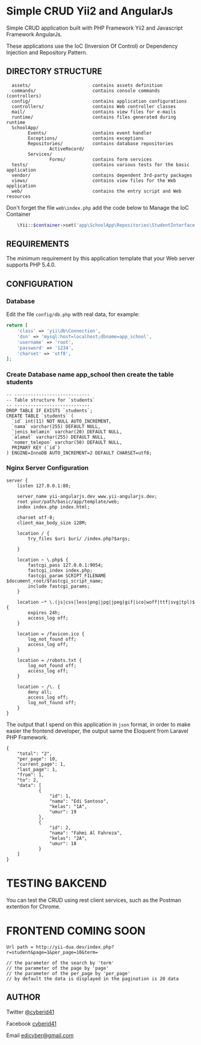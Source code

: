 Simple CRUD Yii2 and AngularJs
==========================================================

Simple CRUD application built with PHP Framework Yii2 and Javascript Framework AngularJs.

These applications use the IoC (Inversion Of Control) or Dependency Injection and Repository Pattern.

DIRECTORY STRUCTURE
-------------------

      assets/                       contains assets definition
      commands/                     contains console commands (controllers)
      config/                       contains application configurations
      controllers/                  contains Web controller classes
      mail/                         contains view files for e-mails
      runtime/                      contains files generated during runtime
      SchoolApp/
            Events/                 contains event handler
            Exceptions/             contains exceptions
            Repositories/           contains database repositories
                    ActiveRecord/
            Services/
                    Forms/          contains form services
      tests/                        contains various tests for the basic application
      vendor/                       contains dependent 3rd-party packages
      views/                        contains view files for the Web application
      web/                          contains the entry script and Web resources


Don't forget the file ```web\index.php``` add the code below to Manage the IoC Container

```php
    \Yii::$container->set('app\SchoolApp\Repositories\StudentInterface', 'app\SchoolApp\Repositories\ActiveRecord\StudentRepository');
```


REQUIREMENTS
------------

The minimum requirement by this application template that your Web server supports PHP 5.4.0.


CONFIGURATION
-------------

### Database

Edit the file `config/db.php` with real data, for example:

```php
return [
    'class' => 'yii\db\Connection',
    'dsn' => 'mysql:host=localhost;dbname=app_school',
    'username' => 'root',
    'password' => '1234',
    'charset' => 'utf8',
];
```
### Create Database name app_school then create the table students
```
-- ----------------------------
-- Table structure for `students`
-- ----------------------------
DROP TABLE IF EXISTS `students`;
CREATE TABLE `students` (
  `id` int(11) NOT NULL AUTO_INCREMENT,
  `nama` varchar(255) DEFAULT NULL,
  `jenis_kelamin` varchar(20) DEFAULT NULL,
  `alamat` varchar(255) DEFAULT NULL,
  `nomer_telepon` varchar(50) DEFAULT NULL,
  PRIMARY KEY (`id`)
) ENGINE=InnoDB AUTO_INCREMENT=2 DEFAULT CHARSET=utf8;
```

### Nginx Server Configuration

```
server {
    listen 127.0.0.1:80;

    server_name yii-angularjs.dev www.yii-angularjs.dev;
    root your/path/basic/app/template/web;
    index index.php index.html;

    charset utf-8;
    client_max_body_size 128M;

    location / {
        try_files $uri $uri/ /index.php?$args;

    }

    location ~ \.php$ {
    	fastcgi_pass 127.0.0.1:9054;
	    fastcgi_index index.php;
	    fastcgi_param SCRIPT_FILENAME $document_root/$fastcgi_script_name;
	    include fastcgi_params;
    }

    location ~* \.(js|css|less|png|jpg|jpeg|gif|ico|woff|ttf|svg|tpl)$ {
        expires 24h;
        access_log off;
    }

    location = /favicon.ico {
        log_not_found off;
        access_log off;
    }

    location = /robots.txt {
        log_not_found off;
        access_log off;
    }

    location ~ /\. {
        deny all;
        access_log off;
        log_not_found off;
    }
}
```
The output that I spend on this application in ```json``` format, in order to make easier the frontend developer, the output same the Eloquent from Laravel PHP Framework.

```
{
    "total": "2",
    "per_page": 10,
    "current_page": 1,
    "last_page": 1,
    "from": 1,
    "to": 2,
    "data": [
            {
                "id": 1,
                "nama": "Edi Santoso",
                "kelas": "1A",
                "umur": 19
            },
            {
                "id": 2,
                "nama": "Fahmi Al Fahreza",
                "kelas": "2A",
                "umur": 18
            }
    ]
}
```

TESTING BAKCEND
===============
You can test the CRUD using rest client services, such as the Postman extention for Chrome.

FRONTEND COMING SOON
====================

```
Url path = http://yii-dua.dev/index.php?r=student&page=1&per_page=10&term=

// the parameter of the search by 'term'
// the parameter of the page by 'page'
// the parameter of the per_page by 'per_page'
// by default the data is displayed in the pagination is 20 data
```

AUTHOR
------


Twitter [@cyberid41](http://twitter.com/cyberid41)

Facebook [cyberid41](http://facebook.com/cyberid41)

Email [edicyber@gmail.com](mailto:edicyebr@gmail.com)
